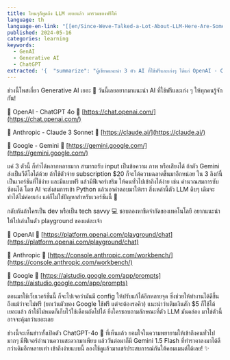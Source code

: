 ```yaml
---
title: ไหนๆก็พูดถึง LLM เยอะแล้ว มารวมของฟรีให้
language: th
language-en-link: "[[en/Since-Weve-Talked-a-Lot-About-LLM-Here-Are-Some-Free-Ones|Since-Weve-Talked-a-Lot-About-LLM-Here-Are-Some-Free-Ones]]"
published: 2024-05-16
categories: learning
keywords:
  - GenAI
  - Generative AI
  - ChatGPT
extracted: '{  "summarize": "ผู้เขียนแนะนำ 3 ตัว AI ที่ใช้ฟรีและเก่งๆ ได้แก่ OpenAI - ChatGPT 4o, Anthropic - Claude 3 Sonnet และ Google - Gemini ซึ่งสามารถรับ input เป็นข้อความ ภาพ หรือเสียงได้ และมีฟีเจอร์เสริมให้คนทั่วไปเข้าถึงได้ง่าย",  "keywords": ["Generative AI", "OpenAI", "ChatGPT", "Anthropic", "Claude", "Google", "Gemini"]}'
---
```

ช่วงนี้โพสเกี่ยว Generative AI เยอะ 🧠 วันนี้เลยอยากมาแนะนำ AI ที่ใช้ฟรีและเก่ง ๆ ให้ทุกคนรู้จักกัน!

🌟 OpenAI - ChatGPT 4o 🔗 [https://chat.openai.com/](https://chat.openai.com/)

🌟 Anthropic - Claude 3 Sonnet 🔗 [https://claude.ai/](https://claude.ai/)

🌟 Google - Gemini 🔗 [https://gemini.google.com/](https://gemini.google.com/)

แค่ 3 ตัวนี้ ก็ทำได้หลากหลายมาก สามารถรับ input เป็นข้อความ ภาพ หรือเสียงได้ ถ้าตัว Gemini ส่งเป็นวีดีโอได้ด้วย ถ้าใช้ตัวจ่าย subscription $20 ก็จะได้ความฉลาดขึ้นมาอีกหน่อย ใน 3 ลิงก์นี้เป็นเวอร์ชันที่ใช้ง่าย และมีแบบฟรี แล้วมีฟีเจอร์เสริม ให้คนทั่วไปเข้าถึงได้ง่าย เช่น คำนวณสมการซับซ้อนได้ โดย AI จะส่งสมการเข้า Python แล้วเอาคำตอบมาให้เรา สิ่งเหล่านี้ตัว LLM ดิบๆ เดิมจะทำได้ไม่ค่อยเก่ง แต่ก็ไม่ใช่ปัญหาสำหรับเวอร์ชันนี้ 💪

กลับกันถ้าใครเป็น dev หรือเป็น tech savvy 💻 ชอบลองหาขีดจำกัดของเทคโนโลยี อยากแนะนำให้ไปเล่นในตัว playground ของแต่ละเจ้า

🔹 OpenAI 🔗 [https://platform.openai.com/playground/chat](https://platform.openai.com/playground/chat)

🔹 Anthropic 🔗 [https://console.anthropic.com/workbench/](https://console.anthropic.com/workbench/)

🔹 Google 🔗 [https://aistudio.google.com/app/prompts](https://aistudio.google.com/app/prompts)

ตอนมาใช้เว็บเวอร์ชั่นนี้ ก็จะไปเจอว่ามันมี config ให้ปรับแก้ได้อีกหลายจุด ซึ่งช่วยให้ทำงานได้ดีขึ้น ถึงแม้ว่าจะไม่ฟรี (ยกเว้นตัวของ Google ใช้ฟรี แต่จะต้องรอคิว) แนะนำว่าเติมเงินสัก $5 ก็ใช้ได้เยอะแล้ว ถ้าใช้ไม่หมดก็เก็บไว้ใช้เดือนถัดไปได้ ยิ่งใครชอบถามลักษณะที่ตัว LLM มันคล่อง มาใช่ตัวนี้อาจจะคุ้มกว่าเยอะเลย

ช่วงนี้จะเห็นข่าวทั้งเปิดตัว ChatGPT-4o 📣 ที่เห็นแล้ว ยอมใจในความพยายามให้เข้าถึงคนทั่วไปมากๆ มีฟีเจอร์อำนวนความสะดวกมาเพียบ แล้ววันต่อมาก็มี Gemini 1.5 Flash ที่ทำราคาลงมาได้ดีกว่าเดิมอีกหลายเท่า เข้าถึงง่ายแบบนี้ ลองใช้ดูแล้วมาแชร์ประสบการณ์กันใต้คอมเมนต์ได้เลย! ✨